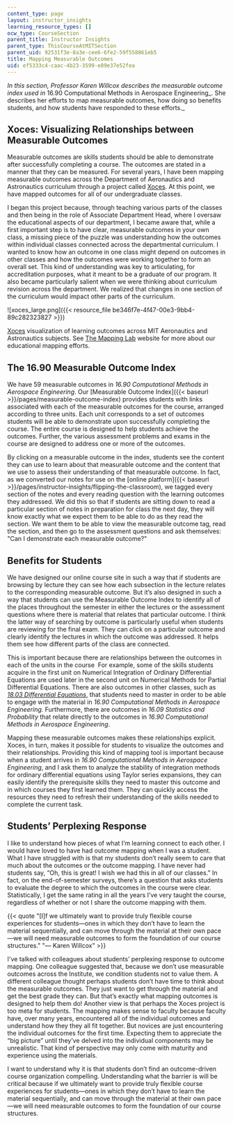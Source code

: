 ```yaml
---
content_type: page
layout: instructor_insights
learning_resource_types: []
ocw_type: CourseSection
parent_title: Instructor Insights
parent_type: ThisCourseAtMITSection
parent_uid: 92531f3e-8a3e-cee6-6fe2-59f558861eb5
title: Mapping Measurable Outcomes
uid: ef5333c4-caac-4b23-3599-e89e37e52fea
---
```


_In this section, Professor Karen Willcox describes the measurable outcome index used in_ 16.90 Computational Methods in Aerospace Engineering_. She describes her efforts to map measurable outcomes, how doing so benefits students, and how students have responded to these efforts._

Xoces: Visualizing Relationships between Measurable Outcomes
------------------------------------------------------------

Measurable outcomes are skills students should be able to demonstrate after successfully completing a course. The outcomes are stated in a manner that they can be measured. For several years, I have been mapping measurable outcomes across the Department of Aeronautics and Astronautics curriculum through a project called [Xoces](https://xoces.mit.edu). At this point, we have mapped outcomes for all of our undergraduate classes.

I began this project because, through teaching various parts of the classes and then being in the role of Associate Department Head, where I oversaw the educational aspects of our department, I became aware that, while a first important step is to have clear, measurable outcomes in your own class, a missing piece of the puzzle was understanding how the outcomes within individual classes connected across the departmental curriculum. I wanted to know how an outcome in one class might depend on outcomes in other classes and how the outcomes were working together to form an overall set. This kind of understanding was key to articulating, for accreditation purposes, what it meant to be a graduate of our program. It also became particularly salient when we were thinking about curriculum revision across the department. We realized that changes in one section of the curriculum would impact other parts of the curriculum.

![xoces_large.png]({{< resource_file be346f7e-4f47-00e3-9bb4-89c282323827 >}})  

[Xoces](https://xoces.mit.edu) visualization of learning outcomes across MIT Aeronautics and Astronautics subjects. See [The Mapping Lab](http://mapping.mit.edu/) website for more about our educational mapping efforts.

The 16.90 Measurable Outcome Index
----------------------------------

We have 59 measurable outcomes in _16.90 Computational Methods in Aerospace Engineering_. Our [Measurable Outcome Index]({{< baseurl >}}/pages/measurable-outcome-index) provides students with links associated with each of the measurable outcomes for the course, arranged according to three units. Each unit corresponds to a set of outcomes students will be able to demonstrate upon successfully completing the course. The entire course is designed to help students achieve the outcomes. Further, the various assessment problems and exams in the course are designed to address one or more of the outcomes.

By clicking on a measurable outcome in the index, students see the content they can use to learn about that measurable outcome and the content that we use to assess their understanding of that measurable outcome. In fact, as we converted our notes for use on the [online platform]({{< baseurl >}}/pages/instructor-insights/flipping-the-classroom), we tagged every section of the notes and every reading question with the learning outcomes they addressed. We did this so that if students are sitting down to read a particular section of notes in preparation for class the next day, they will know exactly what we expect them to be able to do as they read the section. We want them to be able to view the measurable outcome tag, read the section, and then go to the assessment questions and ask themselves: "Can I demonstrate each measurable outcome?"

Benefits for Students
---------------------

We have designed our online course site in such a way that if students are browsing by lecture they can see how each subsection in the lecture relates to the corresponding measurable outcome. But it’s also designed in such a way that students can use the Measurable Outcome Index to identify all of the places throughout the semester in either the lectures or the assessment questions where there is material that relates that particular outcome. I think the latter way of searching by outcome is particularly useful when students are reviewing for the final exam. They can click on a particular outcome and clearly identify the lectures in which the outcome was addressed. It helps them see how different parts of the class are connected.

This is important because there are relationships between the outcomes in each of the units in the course  For example, some of the skills students acquire in the first unit on Numerical Integration of Ordinary Differential Equations are used later in the second unit on Numerical Methods for Partial Differential Equations. There are also outcomes in other classes, such as _[18.03 Differential Equations](/courses/18-03sc-differential-equations-fall-2011/)_, that students need to master in order to be able to engage with the material in _16.90 Computational Methods in Aerospace Engineering._ Furthermore, there are outcomes in _16.09 Statistics and Probability_ that relate directly to the outcomes in _16.90 Computational Methods in Aerospace Engineering_.

Mapping these measurable outcomes makes these relationships explicit. Xoces, in turn, makes it possible for students to visualize the outcomes and their relationships. Providing this kind of mapping tool is important because when a student arrives in _16.90 Computational Methods in Aerospace Engineering_, and I ask them to analyze the stability of integration methods for ordinary differential equations using Taylor series expansions, they can easily identify the prerequisite skills they need to master this outcome and in which courses they first learned them. They can quickly access the resources they need to refresh their understanding of the skills needed to complete the current task.

Students’ Perplexing Response
-----------------------------

I like to understand how pieces of what I’m learning connect to each other. I would have loved to have had outcome mapping when I was a student. What I have struggled with is that my students don’t really seem to care that much about the outcomes or the outcome mapping. I have never had students say, “Oh, this is great! I wish we had this in all of our classes.” In fact, on the end-of-semester surveys, there’s a question that asks students to evaluate the degree to which the outcomes in the course were clear. Statistically, I get the same rating in all the years I’ve very taught the course, regardless of whether or not I share the outcome mapping with them.

{{< quote "[I]f we ultimately want to provide truly flexible course experiences for students—ones in which they don’t have to learn the material sequentially, and can move through the material at their own pace—we will need measurable outcomes to form the foundation of our course structures." "— Karen Willcox" >}}

I've talked with colleagues about students’ perplexing response to outcome mapping. One colleague suggested that, because we don’t use measurable outcomes across the Institute, we condition students not to value them. A different colleague thought perhaps students don’t have time to think about the measurable outcomes. They just want to get through the material and get the best grade they can. But that’s exactly what mapping outcomes is designed to help them do! Another view is that perhaps the Xoces project is too meta for students. The mapping makes sense to faculty because faculty have, over many years, encountered all of the individual outcomes and understand how they they all fit together. But novices are just encountering the individual outcomes for the first time. Expecting them to appreciate the “big picture” until they’ve delved into the individual components may be unrealistic. That kind of perspective may only come with maturity and experience using the materials.

I want to understand why it is that students don’t find an outcome-driven course organization compelling. Understanding what the barrier is will be critical because if we ultimately want to provide truly flexible course experiences for students—ones in which they don’t have to learn the material sequentially, and can move through the material at their own pace—we will need measurable outcomes to form the foundation of our course structures.